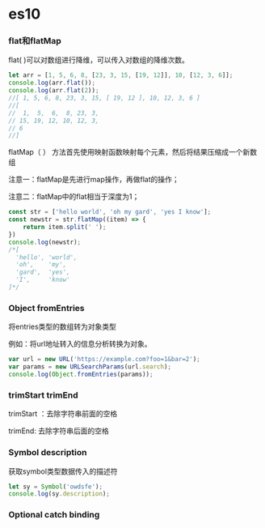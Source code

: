 # es10

### **flat和flatMap**

flat( )可以对数组进行降维，可以传入对数组的降维次数。

```js
let arr = [1, 5, 6, 8, [23, 3, 15, [19, 12]], 10, [12, 3, 6]];
console.log(arr.flat());
console.log(arr.flat(2));
//[ 1, 5, 6, 8, 23, 3, 15, [ 19, 12 ], 10, 12, 3, 6 ]
//[
//  1,  5,  6,  8, 23, 3,
// 15, 19, 12, 10, 12, 3,
// 6
//]
```

flatMap（ ） 方法首先使用映射函数映射每个元素，然后将结果压缩成一个新数组

注意一：flatMap是先进行map操作，再做flat的操作；

注意二：flatMap中的flat相当于深度为1；

```js
const str = ['hello world', 'oh my gard', 'yes I know'];
const newstr = str.flatMap((item) => {
    return item.split(' ');
})
console.log(newstr);
/*[
  'hello', 'world',
  'oh',    'my',
  'gard',  'yes',
  'I',     'know'
]*/

```

### **Object fromEntries**

将entries类型的数组转为对象类型

例如：将url地址转入的信息分析转换为对象。

```js
var url = new URL('https://example.com?foo=1&bar=2');
var params = new URLSearchParams(url.search);
console.log(Object.fromEntries(params));
```

### **trimStart trimEnd**

trimStart ：去除字符串前面的空格

trimEnd: 去除字符串后面的空格

### **Symbol description**

获取symbol类型数据传入的描述符

```js
let sy = Symbol('owdsfe');
console.log(sy.description);
```

### **Optional catch binding**

